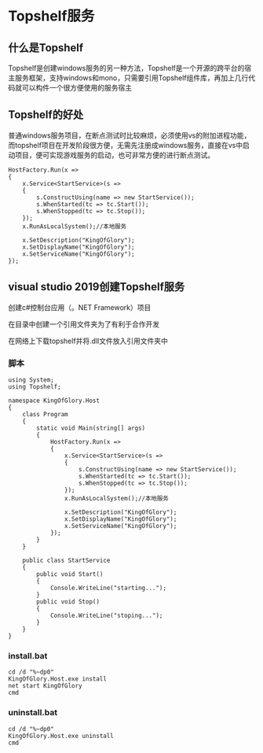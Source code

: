 # Topshelf服务

## 什么是Topshelf

Topshelf是创建windows服务的另一种方法，Topshelf是一个开源的跨平台的宿主服务框架，支持windows和mono，只需要引用Topshelf组件库，再加上几行代码就可以构件一个很方便使用的服务宿主

## Topshelf的好处

普通windows服务项目，在断点测试时比较麻烦，必须使用vs的附加进程功能，而topshelf项目在开发阶段很方便，无需先注册成windows服务，直接在vs中启动项目，便可实现游戏服务的启动，也可非常方便的进行断点测试。

```
HostFactory.Run(x =>
{
    x.Service<StartService>(s =>
    {
        s.ConstructUsing(name => new StartService());
        s.WhenStarted(tc => tc.Start());
        s.WhenStopped(tc => tc.Stop());
    });
    x.RunAsLocalSystem();//本地服务

    x.SetDescription("KingOfGlory");
    x.SetDisplayName("KingOfGlory");
    x.SetServiceName("KingOfGlory");
});
```

## visual studio 2019创建Topshelf服务

创建c#控制台应用（。NET Framework）项目

在目录中创建一个引用文件夹为了有利于合作开发

在网络上下载topshelf并将.dll文件放入引用文件夹中

### 脚本

```
using System;
using Topshelf;

namespace KingOfGlory.Host
{
    class Program
    {
        static void Main(string[] args)
        {
            HostFactory.Run(x =>
            {
                x.Service<StartService>(s =>
                {
                    s.ConstructUsing(name => new StartService());
                    s.WhenStarted(tc => tc.Start());
                    s.WhenStopped(tc => tc.Stop());
                });
                x.RunAsLocalSystem();//本地服务

                x.SetDescription("KingOfGlory");
                x.SetDisplayName("KingOfGlory");
                x.SetServiceName("KingOfGlory");
            });
        }
    }

    public class StartService
    {
        public void Start()
        {
            Console.WriteLine("starting...");
        }
        public void Stop()
        {
            Console.WriteLine("stoping...");
        }
    }
}
```

### install.bat

```
cd /d "%~dp0"
KingOfGlory.Host.exe install
net start KingOfGlory
cmd
```

### uninstall.bat

```
cd /d "%~dp0"
KingOfGlory.Host.exe uninstall
cmd
```



